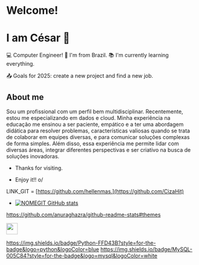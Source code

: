 # Welcome!
# I am César 👋

:computer: Computer Engineer!
:house_with_garden: I'm from Brazil.
:books: I'm currently learning everything.

:outbox_tray: Goals for 2025: create a new project and find a new job.
## About me
Sou um profissional com um perfil bem multidisciplinar. Recentemente, estou me especializando em dados  e cloud. Minha experiência na educação me ensinou a ser paciente, empático e a ter uma abordagem didática para resolver problemas, características valiosas quando se trata de colaborar em equipes diversas, e para comunicar soluções complexas de forma simples. Além disso, essa experiência me permite lidar com diversas áreas, integrar diferentes perspectivas e ser criativo na busca de soluções inovadoras.

- Thanks for visiting.

- Enjoy it!! o/

LINK_GIT = [https://github.com/hellenmas.](https://github.com/CizaHit)

- [![NOMEGIT GitHub stats](https://github-readme-stats.vercel.app/api?username=NOMEGIT)](https://github.com/NOMEGIT/github-readme-stats)

https://github.com/anuraghazra/github-readme-stats#themes

<img src=https://github.com/TheDudeThatCode/TheDudeThatCode/blob/master/Assets/Earth.gif width="30">

https://img.shields.io/badge/Python-FFD43B?style=for-the-badge&logo=python&logoColor=blue
https://img.shields.io/badge/MySQL-005C84?style=for-the-badge&logo=mysql&logoColor=white
